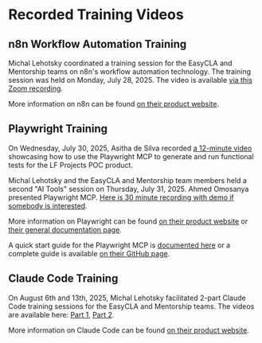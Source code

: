 # Recorded Training Videos

## n8n Workflow Automation Training

Michal Lehotsky coordinated a training session for the EasyCLA and Mentorship
teams on n8n's workflow automation technology. The training session was held on
Monday, July 28, 2025. The video is available [via this Zoom
recording](https://zoom.us/rec/share/eRoWa6hZchWb1WSFK5uTI33GvAP7SONmkMFytQeoEErJSI5YIkvesE2ySdP_EdnG.eyUkV3Xpq1_4j49L?startTime=1753713178000).

More information on n8n can be found [on their product website](https://n8n.io/).

## Playwright Training

On Wednesday, July 30, 2025, Asitha de Silva recorded [a 12-minute
video](https://drive.google.com/file/d/1l6y7YjMxBFujsL1zuk96a0q8fpcVQdR5/view)
showcasing how to use the Playwright MCP to generate and run functional tests
for the LF Projects POC product.

Michal Lehotsky and the EasyCLA and Mentorship team members held a second "AI
Tools" session on Thursday, July 31, 2025. Ahmed Omosanya presented Playwright
MCP. [Here is 30 minute recording with demo if somebody is
interested](https://zoom.us/rec/share/r6UvEKR8fPHEg2VLviXkhY0fxsORr2jM_xK-vFAiEs7LUAyxBbMw53RX531qGd4_.rxy99jfPePv1syUM?startTime=1753972303000).

More information on Playwright can be found [on their product
website](https://playwright.dev/) or [their general documentation
page](https://playwright.dev/docs/intro).

A quick start guide for the Playwright MCP is [documented
here](../mcp/playwright.md) or a complete guide is available [on their GitHub
page](https://github.com/microsoft/playwright-mcp).

## Claude Code Training

On August 6th and 13th, 2025, Michal Lehotsky facilitated 2-part Claude Code
training sessions for the EasyCLA and Mentorship teams.
The videos are available here:
[Part 1](https://zoom.us/rec/share/iOf-vwR6YS3MMO8JvSk9--n-9nQzumckSiwZiU7kz3RicTZPOStffSd4gibbbwED.ZcXf6mkoH0sFWxwc?startTime=1754501710000), 
[Part 2](https://zoom.us/rec/share/5xE8YpGVHXBEHKGowc5Spcj9J0dIDU4yc7YxhkN0XswHqy_9c91AEaUc376ZfTMD.F_d2lVMPxhzEQ8yy?startTime=1755128028000).

More information on Claude Code can be found [on their product website](https://www.anthropic.com/claude-code).
